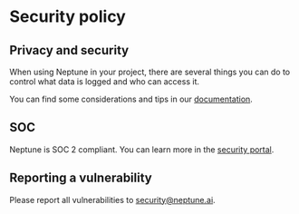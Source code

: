 # Security policy

## Privacy and security

When using Neptune in your project, there are several things you can do to control what data is logged and who can access it.

You can find some considerations and tips in our [documentation](https://docs.neptune.ai/about/privacy_and_sensitive_data/).

## SOC

Neptune is SOC 2 compliant. You can learn more in the [security portal](https://security.neptune.ai/).

## Reporting a vulnerability

Please report all vulnerabilities to security@neptune.ai.
